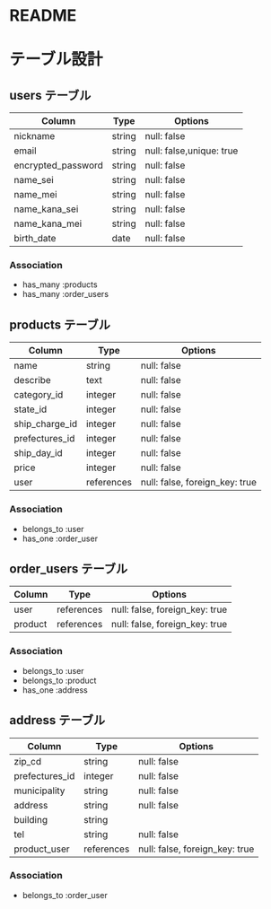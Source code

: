 # README

# テーブル設計

## users テーブル

| Column             | Type        | Options                  |
| ------------------ | ----------- | ------------------------ |
| nickname           | string      | null: false              |
| email              | string      | null: false,unique: true |
| encrypted_password | string      | null: false              |
| name_sei           | string      | null: false              |
| name_mei           | string      | null: false              |
| name_kana_sei      | string      | null: false              |
| name_kana_mei      | string      | null: false              |
| birth_date         | date        | null: false              |

### Association

- has_many :products
- has_many :order_users


## products テーブル

| Column         | Type       | Options                        |
| -------------- | ---------- | ------------------------------ |
| name           | string     | null: false 　　 　             |
| describe       | text       | null: false                    |
| category_id    | integer    | null: false 　　 　             |
| state_id       | integer    | null: false 　　 　             |
| ship_charge_id | integer    | null: false 　　              　|
| prefectures_id | integer    | null: false 　　              　|
| ship_day_id    | integer    | null: false　　　               |
| price          | integer    | null: false 　　　              |
| user           | references | null: false, foreign_key: true |


### Association

- belongs_to :user
- has_one :order_user

## order_users テーブル

| Column    | Type       | Options                        |
| ------    | ---------- | ------------------------------ |
| user      | references | null: false, foreign_key: true |
| product   | references | null: false, foreign_key: true |

### Association

- belongs_to :user
- belongs_to :product
- has_one :address

## address テーブル

| Column           | Type       | Options                          |
| -----------------| -----------| ---------------------------------|
| zip_cd           | string     | null: false                      |
| prefectures_id   | integer    | null: false                      |
| municipality     | string     | null: false                      |
| address          | string     | null: false                      |
| building         | string     |                                  |
| tel              | string     | null: false                      |
| product_user     | references | null: false, foreign_key: true   |


### Association

- belongs_to :order_user

